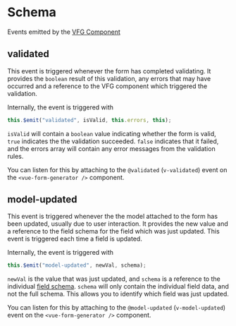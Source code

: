 # Schema

Events emitted by the [VFG Component](README.md)

## validated

This event is triggered whenever the form has completed validating.  It provides the `boolean` result of this validation, any errors that may have occurred and a reference to the VFG component which triggered the validation.

Internally, the event is triggered with 

```js
this.$emit("validated", isValid, this.errors, this);
```

`isValid` will contain a `boolean` value indicating whether the form is valid, `true` indicates the the validation succeeded.  `false` indicates that it failed, and the errors array will contain any error messages from the validation rules.

You can listen for this by attaching to the `@validated` (`v-validated`) event on the `<vue-form-generator />` component.


## model-updated

This event is triggered whenever the the model attached to the form has been updated, usually due to user interaction.  It provides the new value and a reference to the field schema for the field which was just updated.  This event is triggered each time a field is updated.

Internally, the event is triggered with
```js
this.$emit("model-updated", newVal, schema);
```

`newVal` is the value that was just updated, and `schema` is a reference to the individual [field schema](schema.md).  `schema` will only contain the individual field data, and not the full schema.  This allows you to identify which field was just updated.

You can listen for this by attaching to the `@model-updated` (`v-model-updated`) event on the `<vue-form-generator />` component.